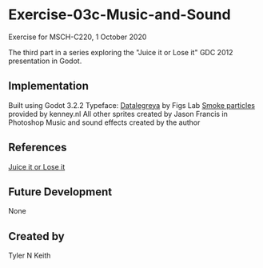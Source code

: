 # Exercise-03c-Music-and-Sound
Exercise for MSCH-C220, 1 October 2020

The third part in a series exploring the "Juice it or Lose it" GDC 2012 presentation in Godot.

## Implementation
Built using Godot 3.2.2
Typeface: [Datalegreya](https://fontlibrary.org/en/font/datalegreya) by Figs Lab
[Smoke particles](https://kenney.nl/assets/smoke-particles) provided by kenney.nl
All other sprites created by Jason Francis in Photoshop
Music and sound effects created by the author

## References
[Juice it or Lose it](https://www.youtube.com/watch?v=Fy0aCDmgnxg)

## Future Development
None

## Created by 
Tyler N Keith
